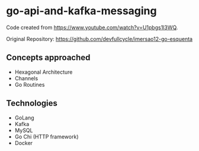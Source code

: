 # go-api-and-kafka-messaging

Code created from https://www.youtube.com/watch?v=U1pbgs1l3WQ. 

Original Repository: https://github.com/devfullcycle/imersao12-go-esquenta

## Concepts approached

* Hexagonal Architecture
* Channels
* Go Routines


## Technologies

* GoLang
* Kafka
* MySQL
* Go Chi (HTTP framework)
* Docker